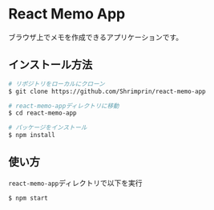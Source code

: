 # React Memo App
ブラウザ上でメモを作成できるアプリケーションです。

## インストール方法
``` bash
# リポジトリをローカルにクローン
$ git clone https://github.com/Shrimprin/react-memo-app

# react-memo-appディレクトリに移動
$ cd react-memo-app

# パッケージをインストール
$ npm install
```

## 使い方
`react-memo-app`ディレクトリで以下を実行
``` bash
$ npm start
```

